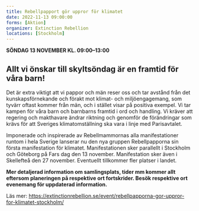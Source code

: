 ```yaml
---
title: Rebellpapport gör uppror för klimatet
date: 2022-11-13 09:00:00
forms: [Aktion]
organizer: Extinction Rebellion
locations: [Stockholm]
---
```

**SÖNDAG 13 NOVEMBER KL. 09:00–13:00**

## Allt vi önskar till skyltsöndag är en framtid för våra barn!

Det är extra viktigt att vi pappor och män reser oss och tar avstånd från det kunskapsförnekande och förakt mot klimat- och miljöengagemang, som tyvärr oftast kommer från män, och i stället visar på positiva exempel. Vi tar kampen för våra barn och barnbarns framtid i ord och handling. Vi kräver att regering och makthavare ändrar riktning och genomför de förändringar som krävs för att Sveriges klimatomställning ska vara i linje med Parisavtalet.

Imponerade och inspirerade av Rebellmammornas alla manifestationer runtom i hela Sverige lanserar nu den nya gruppen Rebellpapporna sin första manifestation för klimatet. Manifestationen sker parallellt i Stockholm och Göteborg på Fars dag den 13 november. Manifestation sker även i Skellefteå den 27 november. Eventuellt tillkommer fler platser i landet.

**Mer detaljerad information om samlingsplats, tider mm kommer allt eftersom planeringen på respektive ort fortskrider. Besök respektive ort evenemang för uppdaterad information.**

Läs mer:
https://extinctionrebellion.se/event/rebellpapporna-gor-uppror-for-klimatet-stockholm/